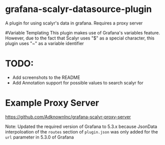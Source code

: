 # grafana-scalyr-datasource-plugin
A plugin for using scalyr's data in grafana. Requires a proxy server

#Variable Templating
This plugin makes use of Grafana's variables feature. However, due to the fact that Scalyr uses "$" as a special character, this plugin uses "~" as a variable identifier




# TODO:
- Add screenshots to the README
- Add Annotation support for possible values to search scalyr for


# Example Proxy Server
https://github.com/AdknownInc/grafana-scalyr-proxy-server

Note: Updated the required version of Grafana to 5.3.x because JsonData interpoloation of the `routes` section of `plugin.json` was only added for the `url` parameter in 5.3.0 of Grafana 